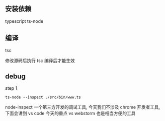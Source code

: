 
##  安装依赖

typescript ts-node

## 编译 

tsc

修改源码后执行 tsc 编译后才能生效

## debug  

step 1 

    ts-node --inspect ./src/bin/www.ts


node-inspect 一个第三方开发的调试工具, 今天我们不涉及
chrome 开发者工具, 下面会讲到
vs code 今天的重点
vs
webstorm 也是相当方便的工具